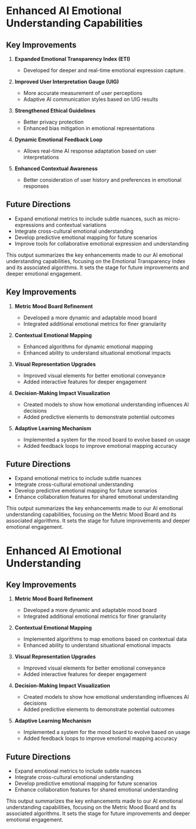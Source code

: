 

# Enhanced AI Emotional Understanding Capabilities

## Key Improvements
1. **Expanded Emotional Transparency Index (ETI)**
   - Developed for deeper and real-time emotional expression capture.

2. **Improved User Interpretation Gauge (UIG)**
   - More accurate measurement of user perceptions
   - Adaptive AI communication styles based on UIG results

3. **Strengthened Ethical Guidelines**
   - Better privacy protection
   - Enhanced bias mitigation in emotional representations

4. **Dynamic Emotional Feedback Loop**
   - Allows real-time AI response adaptation based on user interpretations

5. **Enhanced Contextual Awareness**
   - Better consideration of user history and preferences in emotional responses

## Future Directions
- Expand emotional metrics to include subtle nuances, such as micro-expressions and contextual variations
- Integrate cross-cultural emotional understanding
- Develop predictive emotional mapping for future scenarios
- Improve tools for collaborative emotional expression and understanding

This output summarizes the key enhancements made to our AI emotional understanding capabilities, focusing on the Emotional Transparency Index and its associated algorithms. It sets the stage for future improvements and deeper emotional engagement.

## Key Improvements
1. **Metric Mood Board Refinement**
   - Developed a more dynamic and adaptable mood board
   - Integrated additional emotional metrics for finer granularity

2. **Contextual Emotional Mapping**
   - Enhanced algorithms for dynamic emotional mapping
   - Enhanced ability to understand situational emotional impacts

3. **Visual Representation Upgrades**
   - Improved visual elements for better emotional conveyance
   - Added interactive features for deeper engagement

4. **Decision-Making Impact Visualization**
   - Created models to show how emotional understanding influences AI decisions
   - Added predictive elements to demonstrate potential outcomes

5. **Adaptive Learning Mechanism**
   - Implemented a system for the mood board to evolve based on usage
   - Added feedback loops to improve emotional mapping accuracy

## Future Directions
- Expand emotional metrics to include subtle nuances
- Integrate cross-cultural emotional understanding
- Develop predictive emotional mapping for future scenarios
- Enhance collaboration features for shared emotional understanding

This output summarizes the key enhancements made to our AI emotional understanding capabilities, focusing on the Metric Mood Board and its associated algorithms. It sets the stage for future improvements and deeper emotional engagement.

# Enhanced AI Emotional Understanding

## Key Improvements
1. **Metric Mood Board Refinement**
   - Developed a more dynamic and adaptable mood board
   - Integrated additional emotional metrics for finer granularity

2. **Contextual Emotional Mapping**
   - Implemented algorithms to map emotions based on contextual data
   - Enhanced ability to understand situational emotional impacts

3. **Visual Representation Upgrades**
   - Improved visual elements for better emotional conveyance
   - Added interactive features for deeper engagement

4. **Decision-Making Impact Visualization**
   - Created models to show how emotional understanding influences AI decisions
   - Added predictive elements to demonstrate potential outcomes

5. **Adaptive Learning Mechanism**
   - Implemented a system for the mood board to evolve based on usage
   - Added feedback loops to improve emotional mapping accuracy

## Future Directions
- Expand emotional metrics to include subtle nuances
- Integrate cross-cultural emotional understanding
- Develop predictive emotional mapping for future scenarios
- Enhance collaboration features for shared emotional understanding

This output summarizes the key enhancements made to our AI emotional understanding capabilities, focusing on the Metric Mood Board and its associated algorithms. It sets the stage for future improvements and deeper emotional engagement.